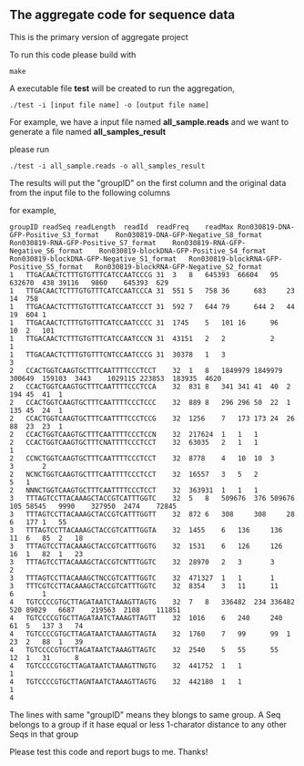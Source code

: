 ## The aggregate code for sequence data

This is the primary version of aggregate project

To run this code please build with

```
make

```
A executable file <b>test</b> will be created to run the aggregation, 


```
./test -i [input file name] -o [output file name]

```

For example, we have a input file named <b>all_sample.reads</b> 
and we want to generate a file named <b>all_samples_result</b>

please run

```
./test -i all_sample.reads -o all_samples_result
```
The results will put the "groupID" on the first column and the original data from the input file to the following columns

for example, 

```
groupID	readSeq	readLength	readId	readFreq	readMax	Ron030819-DNA-GFP-Positive_S3_format	Ron030819-DNA-GFP-Negative_S8_format	Ron030819-RNA-GFP-Positive_S7_format	Ron030819-RNA-GFP-Negative_S6_format	Ron030819-blockDNA-GFP-Positive_S4_format	Ron030819-blockDNA-GFP-Negative_S1_format	Ron030819-blockRNA-GFP-Positive_S5_format	Ron030819-blockRNA-GFP-Negative_S2_format
1	TTGACAACTCTTTGTGTTTCATCCAATCCCG	31	3	8	645393	66604	95	632670	438	39116	9860	645393	629
1	TTGACAACTCTTTGTGTTTCATCCAATCCCA	31	551	5	758	36		683		23	14	758	
1	TTGACAACTCTTTGTGTTTCATCCAATCCCT	31	592	7	644	79		644	2	44	19	604	1
1	TTGACAACTCTTTGTGTTTCATCCAATCCCC	31	1745	5	101	16		96		10	2	101	
1	TTGACAACTCTTTGTGTTTCATCCAATCCCN	31	43151	2	2			2				1	
1	TTGACAACTCTTTGTGTTTCNTCCAATCCCG	31	30378	1	3							3	
2	CCACTGGTCAAGTGCTTTCAATTTTCCCTCCT	32	1	8	1849979	1849979	300649	159103	3443	1029115	223853	183935	4620
2	CCACTGGTCAAGTGCTTTCAATTTTCCCTCCA	32	831	8	341	341	41	40	2	194	45	41	1
2	CCACTGGTCAAGTGCTTTCAATTTTCCCTCCC	32	889	8	296	296	50	22	1	135	45	24	1
2	CCACTGGTCAAGTGCTTTCAATTTTCCCTCCG	32	1256	7	173	173	24	26		88	23	23	1
2	CCACTGGTCAAGTGCTTTCAATTTTCCCTCCN	32	217624	1	1	1							
2	CCACTGGTCAAGTGCTTTCNATTTTCCCTCCT	32	63035	2	1	1						1	
2	CCNCTGGTCAAGTGCTTTCAATTTTCCCTCCT	32	8778	4	10	10	3			3		2	
2	NCNCTGGTCAAGTGCTTTCAATTTTCCCTCCT	32	16557	3	5	2				5	1		
2	NNNCTGGTCAAGTGCTTTCAATTTTCCCTCCT	32	363931	1	1	1							
3	TTTAGTCCTTACAAAGCTACCGTCATTTGGTC	32	5	8	509676	376	509676	105	58545	9990	327950	2474	72845
3	TTTAGTCCTTACAAAGCTACCGTCATTTGGTT	32	872	6	308		308		28	6	177	1	55
3	TTTAGTCCTTACAAAGCTACCGTCATTTGGTA	32	1455	6	136		136		11	6	85	2	18
3	TTTAGTCCTTACAAAGCTACCGTCATTTGGTG	32	1531	6	126		126		16	1	82	1	23
3	TTTAGTCCTTACAAAGCTACCGTCNTTTGGTC	32	28970	2	3		3						2
3	TTTAGTCCTTACAAAGCTNCCGTCATTTGGTC	32	471327	1	1		1						
3	TTTCGTCCTTACAAAGCTACCGTCATTTGGTC	32	8354	3	11		11				6		1
4	TGTCCCCGTGCTTAGATAATCTAAAGTTAGTG	32	7	8	336482	234	336482	520	89029	6687	219563	2108	111851
4	TGTCCCCGTGCTTAGATAATCTAAAGTTAGTT	32	1016	6	240		240		61	5	137	3	74
4	TGTCCCCGTGCTTAGATAATCTAAAGTTAGTA	32	1760	7	99		99	1	23	2	88	1	39
4	TGTCCCCGTGCTTAGATAATCTAAAGTTAGTC	32	2540	5	55		55		12	1	31		8
4	TGTCCCCGTGCTTAGATAATCTAAAGTTNGTG	32	441752	1	1								1
4	TGTCCCCGTGCTTAGNTAATCTAAAGTTAGTG	32	442180	1	1						1		
4
```
The lines with same "groupID" means they blongs to same group. A Seq belongs to a group if it hase equal or less 1-charator distance to any other Seqs in that group

Please test this code and report bugs to me. Thanks!
